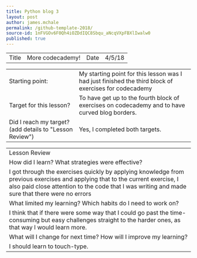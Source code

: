 ```yaml
---
title: Python blog 3
layout: post
author: james.mchale
permalink: /github-template-2018/
source-id: 1nFVGOv6F0Qh4iOZDdIQC8Sbqu_aNcqVXpFBXlIwalw0
published: true
---
```

<table>
  <tr>
    <td>Title</td>
    <td>More codecademy!</td>
    <td>Date</td>
    <td>4/5/18</td>
  </tr>
</table>


<table>
  <tr>
    <td>Starting point:</td>
    <td>My starting point for this lesson was I had just finished the third block of exercises for codecademy</td>
  </tr>
  <tr>
    <td>Target for this lesson?</td>
    <td>To have get up to the fourth block of exercises on codecademy and to have curved blog borders.</td>
  </tr>
  <tr>
    <td>Did I reach my target? 
(add details to "Lesson Review")</td>
    <td> Yes, I completed both targets.</td>
  </tr>
</table>


<table>
  <tr>
    <td>Lesson Review</td>
  </tr>
  <tr>
    <td>How did I learn? What strategies were effective? </td>
  </tr>
  <tr>
    <td>I got through the exercises quickly by applying knowledge from previous exercises and applying that to the current exercise, I also paid close attention to the code that I was writing and made sure that there were no errors</td>
  </tr>
  <tr>
    <td>What limited my learning? Which habits do I need to work on? </td>
  </tr>
  <tr>
    <td>I think that if there were some way that I could go past the time-consuming but easy challenges straight to the harder ones, as that way I would learn more.</td>
  </tr>
  <tr>
    <td>What will I change for next time? How will I improve my learning?</td>
  </tr>
  <tr>
    <td>I should learn to touch-type.</td>
  </tr>
</table>


